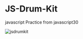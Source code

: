 # JS-Drum-Kit 


javascript Practice from javascript30

![jsdrumkit](https://user-images.githubusercontent.com/20744895/27056666-e0f284e2-4f7d-11e7-93b0-078f03c8c41e.png)
